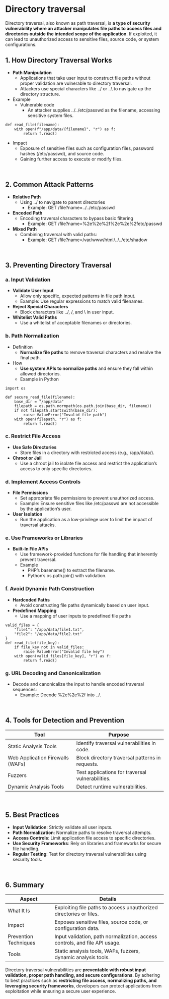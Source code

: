 <br>

# Directory traversal
Directory traversal, also known as path traversal, is **a type of security vulnerability where an attacker manipulates file paths to access files and directories outside the intended scope of the application**. If exploited, it can lead to unauthorized access to sensitive files, source code, or system configurations.

## 1. How Directory Traversal Works
  - **Path Manipulation**
    - Applications that take user input to construct file paths without proper validation are vulnerable to directory traversal.
    - Attackers use special characters like ../ or ..\ to navigate up the directory structure.
  - Example
    - Vulnerable code
      - An attacker supplies ../../etc/passwd as the filename, accessing sensitive system files.  

```
def read_file(filename):
    with open(f"/app/data/{filename}", "r") as f:
        return f.read()
```

  - Impact
    - Exposure of sensitive files such as configuration files, password hashes (/etc/passwd), and source code.
    - Gaining further access to execute or modify files.  
<br>

## 2. Common Attack Patterns
  - **Relative Path**
    - Using ../ to navigate to parent directories
      - Example: GET /file?name=../../etc/passwd
  - **Encoded Path**
    - Encoding traversal characters to bypass basic filtering
      - Example: GET /file?name=%2e%2e%2f%2e%2e%2fetc/passwd
  - **Mixed Path**
    - Combining traversal with valid paths:
      - Example: GET /file?name=/var/www/html/../../etc/shadow  
<br>

## 3. Preventing Directory Traversal
### a. Input Validation
  - **Validate User Input**
    - Allow only specific, expected patterns in file path input.
    - Example: Use regular expressions to match valid filenames.
  - **Reject Special Characters**
    - Block characters like ../, /, and \ in user input.
  - **Whitelist Valid Paths**
    - Use a whitelist of acceptable filenames or directories.

### b. Path Normalization
  - Definition
    - **Normalize file paths** to remove traversal characters and resolve the final path.
  - How
    - **Use system APIs to normalize paths** and ensure they fall within allowed directories.
    - Example in Python  

```
import os

def secure_read_file(filename):
    base_dir = "/app/data"
    filepath = os.path.normpath(os.path.join(base_dir, filename))
    if not filepath.startswith(base_dir):
        raise ValueError("Invalid file path")
    with open(filepath, "r") as f:
        return f.read()
```

### c. Restrict File Access
  - **Use Safe Directories**
    - Store files in a directory with restricted access (e.g., /app/data/).
  - **Chroot or Jail**
    - Use a chroot jail to isolate file access and restrict the application’s access to only specific directories.

### d. Implement Access Controls
  - **File Permissions**
    - Set appropriate file permissions to prevent unauthorized access.
    - Example: Ensure sensitive files like /etc/passwd are not accessible by the application’s user.
  - **User Isolation**
    - Run the application as a low-privilege user to limit the impact of traversal attacks.

### e. Use Frameworks or Libraries
  - **Built-In File APIs**
    - Use framework-provided functions for file handling that inherently prevent traversal.
    - Example
      - PHP’s basename() to extract the filename.
      - Python’s os.path.join() with validation.

### f. Avoid Dynamic Path Construction
  - **Hardcoded Paths**
    - Avoid constructing file paths dynamically based on user input.
  - **Predefined Mapping**
    - Use a mapping of user inputs to predefined file paths  

```
valid_files = {
    "file1": "/app/data/file1.txt",
    "file2": "/app/data/file2.txt"
}
def read_file(file_key):
    if file_key not in valid_files:
        raise ValueError("Invalid file key")
    with open(valid_files[file_key], "r") as f:
        return f.read()
```

### g. URL Decoding and Canonicalization
  - Decode and canonicalize the input to handle encoded traversal sequences:
    - Example: Decode %2e%2e%2f into ../.  
<br>

## 4. Tools for Detection and Prevention

| Tool | Purpose |
| ---- | ------- |
| Static Analysis Tools | Identify traversal vulnerabilities in code. |
| Web Application Firewalls (WAFs) | Block directory traversal patterns in requests. |
| Fuzzers | Test applications for traversal vulnerabilities. |
| Dynamic Analysis Tools | Detect runtime vulnerabilities. |  

<br>

## 5. Best Practices
  - **Input Validation**: Strictly validate all user inputs.
  - **Path Normalization**: Normalize paths to resolve traversal attempts.
  - **Access Controls**: Limit application file access to specific directories.
  - **Use Security Frameworks**: Rely on libraries and frameworks for secure file handling.
  - **Regular Testing**: Test for directory traversal vulnerabilities using security tools.  
<br>

## 6. Summary

| Aspect | Details |
| ------ | ------- |
| What It Is | Exploiting file paths to access unauthorized directories or files. |
| Impact | Exposes sensitive files, source code, or configuration data. |
| Prevention Techniques | Input validation, path normalization, access controls, and file API usage. |
| Tools | Static analysis tools, WAFs, fuzzers, dynamic analysis tools. |

Directory traversal vulnerabilities are **preventable with robust input validation, proper path handling, and secure configurations**. By adhering to best practices such as **restricting file access, normalizing paths, and leveraging security frameworks**, developers can protect applications from exploitation while ensuring a secure user experience.  
<br>